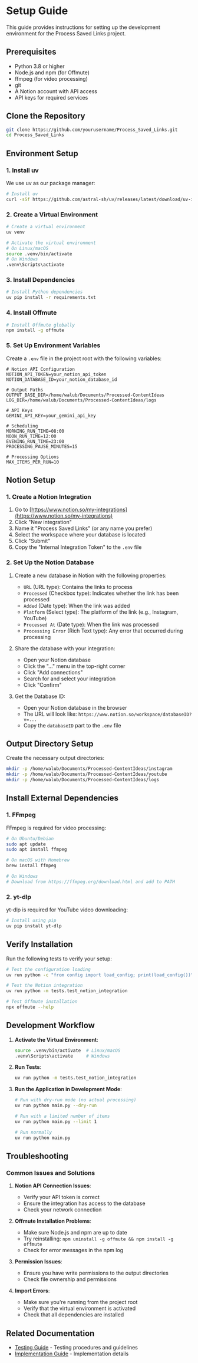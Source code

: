 # Setup Guide

This guide provides instructions for setting up the development environment for the Process Saved Links project.

## Prerequisites

- Python 3.8 or higher
- Node.js and npm (for Offmute)
- ffmpeg (for video processing)
- git
- A Notion account with API access
- API keys for required services

## Clone the Repository

```bash
git clone https://github.com/yourusername/Process_Saved_Links.git
cd Process_Saved_Links
```

## Environment Setup

### 1. Install uv

We use uv as our package manager:

```bash
# Install uv
curl -sSf https://github.com/astral-sh/uv/releases/latest/download/uv-installer.sh | bash
```

### 2. Create a Virtual Environment

```bash
# Create a virtual environment
uv venv

# Activate the virtual environment
# On Linux/macOS
source .venv/bin/activate
# On Windows
.venv\Scripts\activate
```

### 3. Install Dependencies

```bash
# Install Python dependencies
uv pip install -r requirements.txt
```

### 4. Install Offmute

```bash
# Install Offmute globally
npm install -g offmute
```

### 5. Set Up Environment Variables

Create a `.env` file in the project root with the following variables:

```
# Notion API Configuration
NOTION_API_TOKEN=your_notion_api_token
NOTION_DATABASE_ID=your_notion_database_id

# Output Paths
OUTPUT_BASE_DIR=/home/walub/Documents/Processed-ContentIdeas
LOG_DIR=/home/walub/Documents/Processed-ContentIdeas/logs

# API Keys
GEMINI_API_KEY=your_gemini_api_key

# Scheduling
MORNING_RUN_TIME=08:00
NOON_RUN_TIME=12:00
EVENING_RUN_TIME=23:00
PROCESSING_PAUSE_MINUTES=15

# Processing Options
MAX_ITEMS_PER_RUN=10
```

## Notion Setup

### 1. Create a Notion Integration

1. Go to [https://www.notion.so/my-integrations](https://www.notion.so/my-integrations)
2. Click "New integration"
3. Name it "Process Saved Links" (or any name you prefer)
4. Select the workspace where your database is located
5. Click "Submit"
6. Copy the "Internal Integration Token" to the `.env` file

### 2. Set Up the Notion Database

1. Create a new database in Notion with the following properties:
   - `URL` (URL type): Contains the links to process
   - `Processed` (Checkbox type): Indicates whether the link has been processed
   - `Added` (Date type): When the link was added
   - `Platform` (Select type): The platform of the link (e.g., Instagram, YouTube)
   - `Processed At` (Date type): When the link was processed
   - `Processing Error` (Rich Text type): Any error that occurred during processing

2. Share the database with your integration:
   - Open your Notion database
   - Click the "..." menu in the top-right corner
   - Click "Add connections"
   - Search for and select your integration
   - Click "Confirm"

3. Get the Database ID:
   - Open your Notion database in the browser
   - The URL will look like: `https://www.notion.so/workspace/databaseID?v=...`
   - Copy the `databaseID` part to the `.env` file

## Output Directory Setup

Create the necessary output directories:

```bash
mkdir -p /home/walub/Documents/Processed-ContentIdeas/instagram
mkdir -p /home/walub/Documents/Processed-ContentIdeas/youtube
mkdir -p /home/walub/Documents/Processed-ContentIdeas/logs
```

## Install External Dependencies

### 1. FFmpeg

FFmpeg is required for video processing:

```bash
# On Ubuntu/Debian
sudo apt update
sudo apt install ffmpeg

# On macOS with Homebrew
brew install ffmpeg

# On Windows
# Download from https://ffmpeg.org/download.html and add to PATH
```

### 2. yt-dlp

yt-dlp is required for YouTube video downloading:

```bash
# Install using pip
uv pip install yt-dlp
```

## Verify Installation

Run the following tests to verify your setup:

```bash
# Test the configuration loading
uv run python -c "from config import load_config; print(load_config())"

# Test the Notion integration
uv run python -m tests.test_notion_integration

# Test Offmute installation
npx offmute --help
```

## Development Workflow

1. **Activate the Virtual Environment**:
   ```bash
   source .venv/bin/activate  # Linux/macOS
   .venv\Scripts\activate     # Windows
   ```

2. **Run Tests**:
   ```bash
   uv run python -m tests.test_notion_integration
   ```

3. **Run the Application in Development Mode**:
   ```bash
   # Run with dry-run mode (no actual processing)
   uv run python main.py --dry-run
   
   # Run with a limited number of items
   uv run python main.py --limit 1
   
   # Run normally
   uv run python main.py
   ```

## Troubleshooting

### Common Issues and Solutions

1. **Notion API Connection Issues**:
   - Verify your API token is correct
   - Ensure the integration has access to the database
   - Check your network connection

2. **Offmute Installation Problems**:
   - Make sure Node.js and npm are up to date
   - Try reinstalling: `npm uninstall -g offmute && npm install -g offmute`
   - Check for error messages in the npm log

3. **Permission Issues**:
   - Ensure you have write permissions to the output directories
   - Check file ownership and permissions

4. **Import Errors**:
   - Make sure you're running from the project root
   - Verify that the virtual environment is activated
   - Check that all dependencies are installed

## Related Documentation

- [Testing Guide](./testing_guide.md) - Testing procedures and guidelines
- [Implementation Guide](../implementation/implementation_guide.md) - Implementation details 